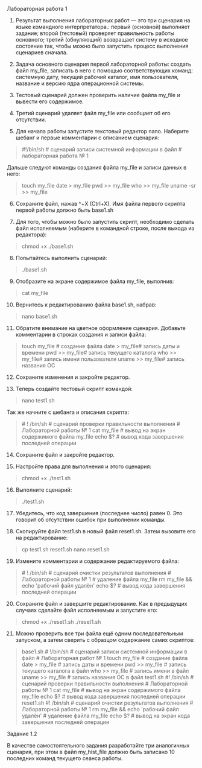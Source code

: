 Лабораторная работа 1

1. Результат выполнения лабораторных работ — это три сценария на языке командного
интерпретатора.:
первый (основной) выполняет задание;
второй (тестовый) проверяет правильность работы основного;
третий (обнуляющий) возвращает систему в исходное состояние так, чтобы можно
было запустить процесс выполнения сценариев сначала.

2. Задача основного сценария первой лабораторной работы: создать файл my_file,
записать в него с помощью соответствующих команд:
системную дату,
текущий рабочий каталог,
имя пользователя,
название и версию ядра операционной системы.

3. Тестовый сценарий должен проверить наличие файла my_file и вывести его
содержимое.

4. Третий сценарий удаляет файл my_file или сообщает об его отсутствии.

5. Для начала работы запустите текстовый редактор nano. Наберите шебанг и первые
комментарии с описанием сценария:
>\#!/bin/sh
>\# сценарий записи системной информации в файл
>\# лабораторная работа № 1

Дальше следуют команды создания файла my_file и записи данных в него:

>touch my_file
>date > my_file
>pwd >> my_file
>who >> my_file
>uname -sr >> my_file

6. Сохраните файл, нажав ^+X (Ctrl+X).
Имя файла первого скрипта первой работы должно быть base1.sh

7. Для того, чтобы можно было запустить скрипт, необходимо сделать файл
исполняемым (наберите в командной строке, после выхода из редактора):
>chmod +x ./base1.sh

8. Попытайтесь выполнить сценарий:
>./base1.sh

9. Отобразите на экране содержимое файла my_file, выполнив:
>cat my_file

10. Вернитесь к редактированию файла base1.sh, набрав:
>nano base1.sh

11. Обратите внимание на цветное оформление сценария.
Добавьте комментарии в строках создания и записи файла:
>touch my_file
>\# создание файла
>date > my_file# запись даты и времени
>pwd >> my_file# запись текущего каталога
>who >> my_file# запись имени пользователя
>uname >> my_file# запись названия ОС

12. Сохраните изменения и закройте редактор.

13. Теперь создайте тестовый скрипт командой:
>nano test1.sh

Так же начните с шебанга и описания скрипта:

>\# ! /bin/sh
>\# сценарий проверки правильности выполнения
>\# Лабораторной работы № 1
>cat my_file # вывод на экран содержимого файла my_file
>echo $?
>\# вывод кода завершения последней операции

14. Сохраните файл и закройте редактор.

15. Настройте права для выполнения и этого сценария:
>chmod +x ./test1.sh

16. Выполните сценарий:
>./test1.sh

17. Убедитесь, что код завершения (последнее число) равен 0.
Это говорит об отсутствии ошибок при выполнении команды.

18. Скопируйте файл test1.sh в новый файл reset1.sh. Затем вызовите его на
редактирование:
>cp test1.sh
>reset1.sh
>nano reset1.sh

19. Измените комментарии и содержание редактируемого файла:
>\# ! /bin/sh
>\# сценарий очистки результатов выполнения
>\# Лабораторной работы № 1
>\# удаление файла my_file
>rm my_file && echo 'рабочий файл удалён'
>echo $?
>\# вывод кода завершения последней операции

20. Сохраните файл и завершите редактирование. Как в предыдущих случаях сделайте
файл исполняемым и запустите его:
>chmod +x ./reset1.sh
>./reset1.sh

21. Можно проверить все три файла ещё одним последовательным запуском,
а затем сверить с образцом содержание самих скриптов:
>base1.sh
>\# !/bin/sh
>\# сценарий записи системной информации в файл
>\# Лабораторная работ № 1
>touch my_file \# создание файла
>date \> my_file \# запись даты и времени
>pwd \>\> my_file \# запись текущего каталога в файл
>who \>\> my_file \# запись имени в файл
>uname \>\> my_file \# запись названия ОС в файл
>test1.sh
>\#! /bin/sh
>\# сценарий проверки правильности выполнения
>\# Лабораторной работы № 1
>cat my_file \# вывод на экран содержимого файла my_file
>echo \$?
>\# вывод кода завершения последней операции
>reset1.sh #! /bin/sh
>\# сценарий очистки результатов выполнения
>\# Лабораторной работы № 1
>rm my_file \&\& echo 'рабочий файл удалён' \# удаление файла my_file
>echo \$\?
>\# вывод на экран кода завершения последней операции

Задание 1.2

В качестве самостоятельного задания разработайте три аналогичных сценария, при этом в
файл my_hist_file должно быть записано 10 последних команд текущего сеанса работы.

